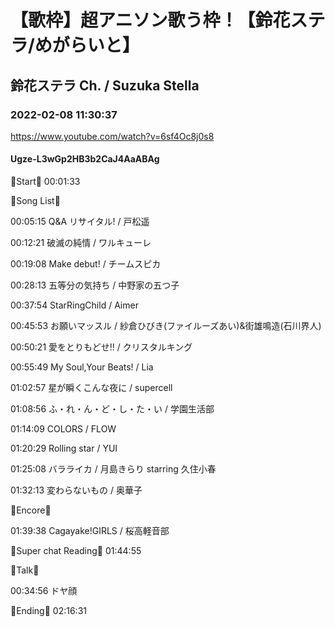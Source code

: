 # 【歌枠】超アニソン歌う枠！【鈴花ステラ/めがらいと】
## 鈴花ステラ Ch. / Suzuka Stella
### 2022-02-08 11:30:37
https://www.youtube.com/watch?v=6sf4Oc8j0s8
#### Ugze-L3wGp2HB3b2CaJ4AaABAg
🔔Start🔔 00:01:33



🔔Song List🔔

00:05:15 Q&A リサイタル! / 戸松遥

00:12:21 破滅の純情 / ワルキューレ

00:19:08 Make debut! / チームスピカ

00:28:13 五等分の気持ち / 中野家の五つ子

00:37:54 StarRingChild / Aimer

00:45:53 お願いマッスル / 紗倉ひびき(ファイルーズあい)&街雄鳴造(石川界人)

00:50:21 愛をとりもどせ!! / クリスタルキング

00:55:49 My Soul,Your Beats! / Lia

01:02:57 星が瞬くこんな夜に / supercell

01:08:56 ふ・れ・ん・ど・し・た・い / 学園生活部

01:14:09 COLORS / FLOW

01:20:29 Rolling star / YUI

01:25:08 バラライカ / 月島きらり starring 久住小春

01:32:13 変わらないもの / 奥華子



🔔Encore🔔

01:39:38 Cagayake!GIRLS / 桜高軽音部



🔔Super chat Reading🔔 01:44:55



🔔Talk🔔

00:34:56 ドヤ顔



🔔Ending🔔 02:16:31

